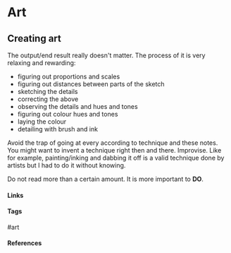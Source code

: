 # Art

## Creating art
The output/end result really doesn't matter. The process of it is very relaxing and rewarding:
- figuring out proportions and scales
- figuring out distances between parts of the sketch
- sketching the details
- correcting the above
- observing the details and hues and tones
- figuring out colour hues and tones
- laying the colour
- detailing with brush and ink

Avoid the trap of going at every according to technique and these notes. You might want to invent a technique right then and there. Improvise. Like for example, painting/inking and dabbing it off is a valid technique done by artists but I had to do it without knowing.

Do not read more than a certain amount. It is more important to **DO**.

#### Links

#### Tags
#art
#### References
